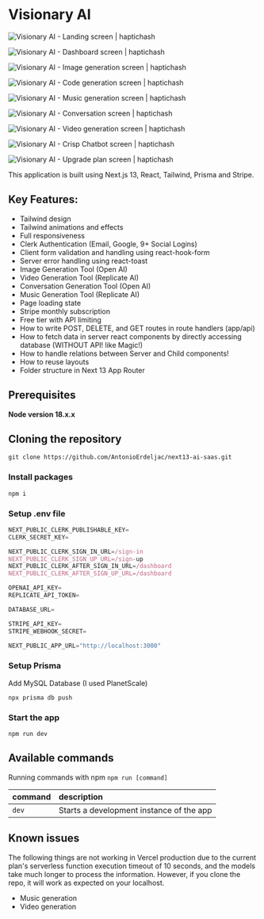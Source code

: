 # Visionary AI

![Visionary AI - Landing screen | haptichash](https://raw.githubusercontent.com/HapticHash/visionary-ai/master/public/images/screenshots/landing_screen.png)

![Visionary AI - Dashboard screen | haptichash](https://raw.githubusercontent.com/HapticHash/visionary-ai/master/public/images/screenshots/dashboard_screen.png)

![Visionary AI - Image generation screen | haptichash](https://raw.githubusercontent.com/HapticHash/visionary-ai/master/public/images/screenshots/image_gen_screen.png)

![Visionary AI - Code generation screen | haptichash](https://raw.githubusercontent.com/HapticHash/visionary-ai/master/public/images/screenshots/code_gen_screen.png)

![Visionary AI - Music generation screen | haptichash](https://raw.githubusercontent.com/HapticHash/visionary-ai/master/public/images/screenshots/music_gen_screen.png)

![Visionary AI - Conversation screen | haptichash](https://raw.githubusercontent.com/HapticHash/visionary-ai/master/public/images/screenshots/conv_screen.png)

![Visionary AI - Video generation screen | haptichash](https://raw.githubusercontent.com/HapticHash/visionary-ai/master/public/images/screenshots/video_gen_screen.png)

![Visionary AI - Crisp Chatbot screen | haptichash](https://raw.githubusercontent.com/HapticHash/visionary-ai/master/public/images/screenshots/crisp_chat.png)

![Visionary AI - Upgrade plan screen | haptichash](https://raw.githubusercontent.com/HapticHash/visionary-ai/master/public/images/screenshots/upgrade_modal.png)

This application is built using Next.js 13, React, Tailwind, Prisma and Stripe.

## Key Features:

- Tailwind design
- Tailwind animations and effects
- Full responsiveness
- Clerk Authentication (Email, Google, 9+ Social Logins)
- Client form validation and handling using react-hook-form
- Server error handling using react-toast
- Image Generation Tool (Open AI)
- Video Generation Tool (Replicate AI)
- Conversation Generation Tool (Open AI)
- Music Generation Tool (Replicate AI)
- Page loading state
- Stripe monthly subscription
- Free tier with API limiting
- How to write POST, DELETE, and GET routes in route handlers (app/api)
- How to fetch data in server react components by directly accessing database (WITHOUT API! like Magic!)
- How to handle relations between Server and Child components!
- How to reuse layouts
- Folder structure in Next 13 App Router

## Prerequisites

**Node version 18.x.x**

## Cloning the repository

```shell
git clone https://github.com/AntonioErdeljac/next13-ai-saas.git
```

### Install packages

```shell
npm i
```

### Setup .env file

```js
NEXT_PUBLIC_CLERK_PUBLISHABLE_KEY=
CLERK_SECRET_KEY=

NEXT_PUBLIC_CLERK_SIGN_IN_URL=/sign-in
NEXT_PUBLIC_CLERK_SIGN_UP_URL=/sign-up
NEXT_PUBLIC_CLERK_AFTER_SIGN_IN_URL=/dashboard
NEXT_PUBLIC_CLERK_AFTER_SIGN_UP_URL=/dashboard

OPENAI_API_KEY=
REPLICATE_API_TOKEN=

DATABASE_URL=

STRIPE_API_KEY=
STRIPE_WEBHOOK_SECRET=

NEXT_PUBLIC_APP_URL="http://localhost:3000"
```

### Setup Prisma

Add MySQL Database (I used PlanetScale)

```shell
npx prisma db push

```

### Start the app

```shell
npm run dev
```

## Available commands

Running commands with npm `npm run [command]`

| command | description                              |
| :------ | :--------------------------------------- |
| `dev`   | Starts a development instance of the app |

## Known issues

The following things are not working in Vercel production due to the current plan's serverless function execution timeout of 10 seconds, and the models take much longer to process the information. However, if you clone the repo, it will work as expected on your localhost.

- Music generation
- Video generation
